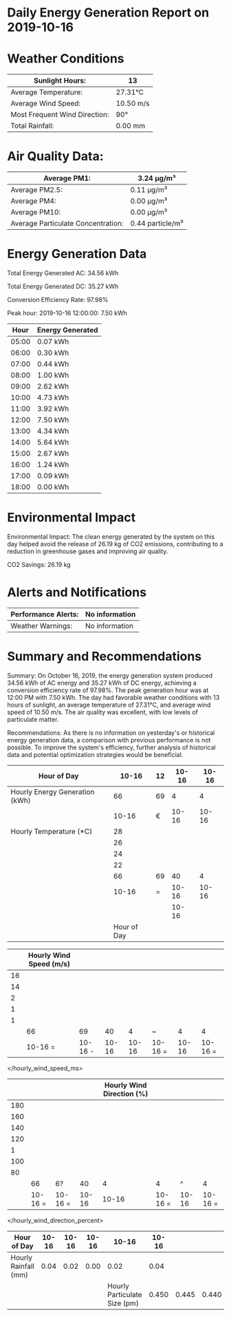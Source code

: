 # Daily Energy Generation Report on 2019-10-16

# Weather Conditions

|Sunlight Hours:|13|
|---|---|
|Average Temperature:|27.31°C|
|Average Wind Speed:|10.50 m/s|
|Most Frequent Wind Direction:|90°|
|Total Rainfall:|0.00 mm|

# Air Quality Data:

|Average PM1:|3.24 μg/m³|
|---|---|
|Average PM2.5:|0.11 μg/m³|
|Average PM4:|0.00 μg/m³|
|Average PM10:|0.00 μg/m³|
|Average Particulate Concentration:|0.44 particle/m³|

# Energy Generation Data

Total Energy Generated AC: 34.56 kWh

Total Energy Generated DC: 35.27 kWh

Conversion Efficiency Rate: 97.98%

Peak hour: 2019-10-16 12:00:00: 7.50 kWh

|Hour|Energy Generated|
|---|---|
|05:00|0.07 kWh|
|06:00|0.30 kWh|
|07:00|0.44 kWh|
|08:00|1.00 kWh|
|09:00|2.62 kWh|
|10:00|4.73 kWh|
|11:00|3.92 kWh|
|12:00|7.50 kWh|
|13:00|4.34 kWh|
|14:00|5.64 kWh|
|15:00|2.67 kWh|
|16:00|1.24 kWh|
|17:00|0.09 kWh|
|18:00|0.00 kWh|

# Environmental Impact

Environmental Impact: The clean energy generated by the system on this day helped avoid the release of 26.19 kg of CO2 emissions, contributing to a reduction in greenhouse gases and improving air quality.

CO2 Savings: 26.19 kg

# Alerts and Notifications

|Performance Alerts:|No information|
|---|---|
|Weather Warnings:|No information|

# Summary and Recommendations

Summary: On October 16, 2019, the energy generation system produced 34.56 kWh of AC energy and 35.27 kWh of DC energy, achieving a conversion efficiency rate of 97.98%. The peak generation hour was at 12:00 PM with 7.50 kWh. The day had favorable weather conditions with 13 hours of sunlight, an average temperature of 27.31°C, and average wind speed of 10.50 m/s. The air quality was excellent, with low levels of particulate matter.

Recommendations: As there is no information on yesterday's or historical energy generation data, a comparison with previous performance is not possible. To improve the system's efficiency, further analysis of historical data and potential optimization strategies would be beneficial.

|Hour of Day|10-16|12|10-16|10-16|
|---|---|---|---|---|
|Hourly Energy Generation (kWh)|66|69|4|4|
| |10-16|€|10-16|10-16|
|Hourly Temperature (*C)|28| | | |
| |26| | | |
| |24| | | |
| |22| | | |
| |66|69|40|4|
| |10-16|=|10-16|10-16|
| | | |10-16| |
| |Hour of Day| | | |

| |Hourly Wind Speed (m/s)| | | | | | |
|---|---|---|---|---|---|---|---|
|16| | | | | | | |
|14| | | | | | | |
|2| | | | | | | |
|1| | | | | | | |
|1| | | | | | | |
| |66|69|40|4|~|4|4|
| |10-16 =|10-16 -|10-16|10-16|10-16 =|10-16|10-16 =|

</hourly_wind_speed_ms>

| | | | |Hourly Wind Direction (%)| | | |
|---|---|---|---|---|---|---|---|
|180| | | | | | | |
|160| | | | | | | |
|140| | | | | | | |
|120| | | | | | | |
|1| | | | | | | |
|100| | | | | | | |
|80| | | | | | | |
| |66|6?|40|4|4|^|4|
| |10-16 =|10-16 =|10-16|10-16|10-16 =|10-16|10-16 =|

</hourly_wind_direction_percent>

|Hour of Day|10-16|10-16|10-16|10-16|10-16| | | | | |
|---|---|---|---|---|---|---|---|---|---|---|
|Hourly Rainfall (mm)|0.04|0.02|0.00|0.02|0.04| | | | | |
| | | | |Hourly Particulate Size (pm)|0.450|0.445|0.440|0.435|0.430|0.425|